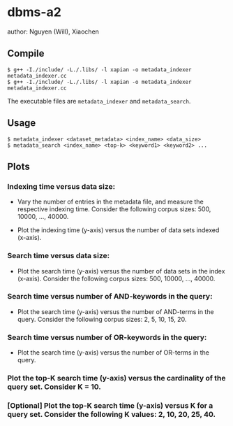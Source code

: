 # dbms-a2

author: Nguyen (Will), Xiaochen

## Compile
    $ g++ -I./include/ -L./.libs/ -l xapian -o metadata_indexer metadata_indexer.cc
    $ g++ -I./include/ -L./.libs/ -l xapian -o metadata_indexer metadata_indexer.cc
The executable files are `metadata_indexer` and `metadata_search`.

## Usage
    $ metadata_indexer <dataset_metadata> <index_name> <data_size>
    $ metadata_search <index_name> <top-k> <keyword1> <keyword2> ...

## Plots

### Indexing time versus data size:
* Vary the number of entries in the metadata file, and measure the respective indexing time. Consider the following corpus sizes: 500, 10000, ..., 40000.

* Plot the indexing time (y-axis) versus the number of data sets indexed (x-axis).

### Search time versus data size:
* Plot the search time (y-axis) versus the number of data sets in the index (x-axis). Consider the following corpus sizes: 500, 10000, ..., 40000.

### Search time versus number of AND-keywords in the query:
* Plot the search time (y-axis) versus the number of AND-terms in the query. Consider the following corpus sizes: 2, 5, 10, 15, 20.

### Search time versus number of OR-keywords in the query:
* Plot the search time (y-axis) versus the number of OR-terms in the query.

### Plot the top-K search time (y-axis) versus the cardinality of the query set. Consider K = 10.

### [Optional] Plot the top-K search time (y-axis) versus K for a query set. Consider the following K values: 2, 10, 20, 25, 40.
